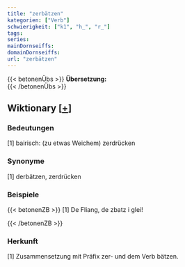 ```yaml
---
title: "zerbätzen"
kategorien: ["Verb"]
schwierigkeit: ["k1", "h_", "r_"]
tags:
series:
mainDornseiffs:
domainDornseiffs:
url: "zerbätzen"
---
```


{{< betonenÜbs >}}
**Übersetzung:**  
{{< /betonenÜbs >}}

## Wiktionary [[+](https://de.wiktionary.org/wiki/zerbätzen)]

### Bedeutungen
[1] bairisch: (zu etwas Weichem) zerdrücken  

### Synonyme
[1] derbätzen, zerdrücken  

### Beispiele
{{< betonenZB >}}
[1] De Fliang, de zbatz i glei!  

{{< /betonenZB >}}
### Herkunft
[1] Zusammensetzung mit Präfix zer- und dem Verb bätzen.  


